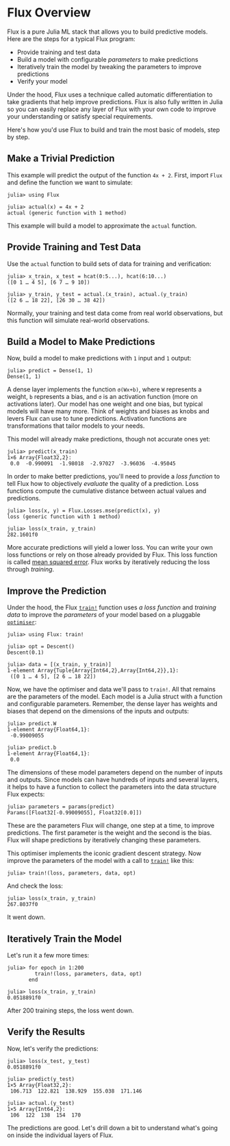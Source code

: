 # Flux Overview

Flux is a pure Julia ML stack that allows you to build predictive models. Here are the steps for a typical Flux program:

- Provide training and test data
- Build a model with configurable *parameters* to make predictions
- Iteratively train the model by tweaking the parameters to improve predictions
- Verify your model

Under the hood, Flux uses a technique called automatic differentiation to take gradients that help improve predictions. Flux is also fully written in Julia so you can easily replace any layer of Flux with your own code to improve your understanding or satisfy special requirements.

Here's how you'd use Flux to build and train the most basic of models, step by step.

## Make a Trivial Prediction

This example will predict the output of the function `4x + 2`. First, import `Flux` and define the function we want to simulate:

```julia>
julia> using Flux

julia> actual(x) = 4x + 2
actual (generic function with 1 method)
```

This example will build a model to approximate the `actual` function.

## Provide Training and Test Data

Use the `actual` function to build sets of data for training and verification:

```julia>
julia> x_train, x_test = hcat(0:5...), hcat(6:10...)
([0 1 … 4 5], [6 7 … 9 10])

julia> y_train, y_test = actual.(x_train), actual.(y_train)
([2 6 … 18 22], [26 30 … 38 42])
```

Normally, your training and test data come from real world observations, but this function will simulate real-world observations.

## Build a Model to Make Predictions

Now, build a model to make predictions with `1` input and `1` output:

```julia>
julia> predict = Dense(1, 1)
Dense(1, 1)
```

A dense layer implements the function `σ(Wx+b)`, where `W` represents a weight, `b` represents a bias, and `σ` is an activation function (more on activations later). Our model has one weight and one bias, but typical models will have many more. Think of weights and biases as knobs and levers Flux can use to tune predictions. Activation functions are transformations that tailor models to your needs.

This model will already make predictions, though not accurate ones yet:

```julia>
julia> predict(x_train)
1×6 Array{Float32,2}:
 0.0  -0.990091  -1.98018  -2.97027  -3.96036  -4.95045
```

In order to make better predictions, you'll need to provide a *loss function* to tell Flux how to objectively *evaluate* the quality of a prediction. Loss functions compute the cumulative distance between actual values and predictions. 

```julia>
julia> loss(x, y) = Flux.Losses.mse(predict(x), y)
loss (generic function with 1 method)

julia> loss(x_train, y_train)
282.1601f0
```

More accurate predictions will yield a lower loss. You can write your own loss functions or rely on those already provided by Flux. This loss function is called [mean squared error](https://www.statisticshowto.com/probability-and-statistics/statistics-definitions/mean-squared-error/). Flux works by iteratively reducing the loss through *training*.

## Improve the Prediction

Under the hood, the Flux [`train!`](../training/training.md) function uses *a loss function* and *training data* to improve the *parameters* of your model based on a pluggable [`optimiser`](../training/optimisers.md):

```julia>
julia> using Flux: train!

julia> opt = Descent()
Descent(0.1)

julia> data = [(x_train, y_train)]
1-element Array{Tuple{Array{Int64,2},Array{Int64,2}},1}:
 ([0 1 … 4 5], [2 6 … 18 22])
```

Now, we have the optimiser and data we'll pass to `train!`. All that remains are the parameters of the model. Each model is a Julia struct with a function and configurable parameters. Remember, the dense layer has weights and biases that depend on the dimensions of the inputs and outputs: 

```julia>
julia> predict.W
1-element Array{Float64,1}:
 -0.99009055

julia> predict.b
1-element Array{Float64,1}:
 0.0
```

The dimensions of these model parameters depend on the number of inputs and outputs. Since models can have hundreds of inputs and several layers, it helps to have a function to collect the parameters into the data structure Flux expects:

```julia>
julia> parameters = params(predict)
Params([Float32[-0.99009055], Float32[0.0]])
```

These are the parameters Flux will change, one step at a time, to improve predictions. The first parameter is the weight and the second is the bias. Flux will shape predictions by iteratively changing these parameters.

This optimiser implements the iconic gradient descent strategy. Now improve the parameters of the model with a call to [`train!`](https://fluxml.ai/Flux.jl/stable/training/training/#Flux.Optimise.train!) like this:

```julia>
julia> train!(loss, parameters, data, opt)
```

And check the loss:

```julia>
julia> loss(x_train, y_train)
267.8037f0
```

It went down. 

## Iteratively Train the Model

Let's run it a few more times:

```julia>
julia> for epoch in 1:200
         train!(loss, parameters, data, opt)
       end

julia> loss(x_train, y_train)
0.0518891f0
```

After 200 training steps, the loss went down. 

## Verify the Results

Now, let's verify the predictions:

```julia>
julia> loss(x_test, y_test)
0.0518891f0

julia> predict(y_test)
1×5 Array{Float32,2}:
 106.713  122.821  138.929  155.038  171.146

julia> actual.(y_test)
1×5 Array{Int64,2}:
 106  122  138  154  170
```

The predictions are good. Let's drill down a bit to understand what's going on inside the individual layers of Flux.
